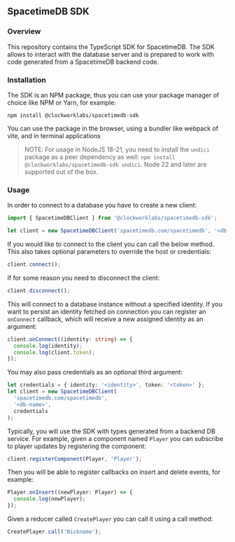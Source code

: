 ## SpacetimeDB SDK

### Overview

This repository contains the TypeScript SDK for SpacetimeDB. The SDK allows to interact with the database server and is prepared to work with code generated from a SpacetimeDB backend code.

### Installation

The SDK is an NPM package, thus you can use your package manager of choice like NPM or Yarn, for example:

```
npm install @clockworklabs/spacetimedb-sdk
```

You can use the package in the browser, using a bundler like webpack of vite, and in terminal applications

> NOTE: For usage in NodeJS 18-21, you need to install the `undici` package as a peer dependency as well: `npm install @clockworklabs/spacetimedb-sdk undici`. Node 22 and later are supported out of the box.

### Usage

In order to connect to a database you have to create a new client:

```ts
import { SpacetimeDBClient } from '@clockworklabs/spacetimedb-sdk';

let client = new SpacetimeDBClient('spacetimedb.com/spacetimedb', '<db-name>');
```

If you would like to connect to the client you can call the below method. This also takes optional parameters to override the host or credentials:

```ts
client.connect();
```

If for some reason you need to disconnect the client:

```ts
client.disconnect();
```

This will connect to a database instance without a specified identity. If you want to persist an identity fetched on connection you can register an `onConnect` callback, which will receive a new assigned identity as an argument:

```ts
client.onConnect((identity: string) => {
  console.log(identity);
  console.log(client.token);
});
```

You may also pass credentials as an optional third argument:

```ts
let credentials = { identity: '<identity>', token: '<token>' };
let client = new SpacetimeDBClient(
  'spacetimedb.com/spacetimedb',
  '<db-name>',
  credentials
);
```

Typically, you will use the SDK with types generated from a backend DB service. For example, given a component named `Player` you can subscribe to player updates by registering the component:

```ts
client.registerComponent(Player, 'Player');
```

Then you will be able to register callbacks on insert and delete events, for example:

```ts
Player.onInsert((newPlayer: Player) => {
  console.log(newPlayer);
});
```

Given a reducer called `CreatePlayer` you can call it using a call method:

```ts
CreatePlayer.call('Nickname');
```
